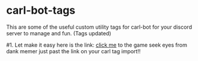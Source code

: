 # carl-bot-tags
This are some of the useful custom utility tags for carl-bot for your discord server to manage and fun. (Tags updated)

#1. Let make it easy here is the link: [click me](https://carl.gg/t/1051176) to the game seek eyes from dank memer just past the link on your carl tag import!!
